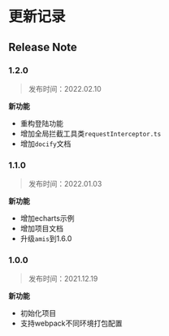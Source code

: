 # 更新记录

## Release Note


### 1.2.0
>发布时间：2022.02.10

**新功能**
* 重构登陆功能
* 增加全局拦截工具类`requestInterceptor.ts`
* 增加`docify`文档


### 1.1.0
>发布时间：2022.01.03

**新功能**
* 增加echarts示例
* 增加项目文档
* 升级`amis`到1.6.0


### 1.0.0
>发布时间：2021.12.19

**新功能**
* 初始化项目
* 支持webpack不同环境打包配置